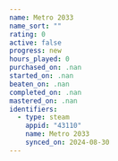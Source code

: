 ```yaml
---
name: Metro 2033
name_sort: ""
rating: 0
active: false
progress: new
hours_played: 0
purchased_on: .nan
started_on: .nan
beaten_on: .nan
completed_on: .nan
mastered_on: .nan
identifiers:
  - type: steam
    appid: "43110"
    name: Metro 2033
    synced_on: 2024-08-30
---
```

